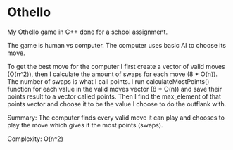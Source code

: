 # Othello
My Othello game in C++ done for a school assignment. 

The game is human vs computer. The computer uses basic AI to choose its move.

To get the best move for the computer I first create a vector of valid moves (O(n^2)), then I calculate the amount of swaps 
for each move (8 * O(n)). 
The number of swaps is what I call points.
I run calculateMostPoints() function for each value in the valid moves vector (8 * O(n)) and save their points result to a vector called points.
Then I find the max_element of that points vector and choose it to be the value I choose to do the outflank with.

Summary:
The computer finds every valid move it can play and chooses to play the move which gives it the most points (swaps). 

Complexity: O(n^2)
